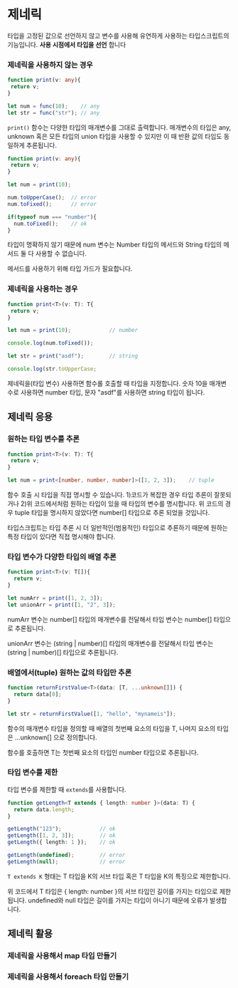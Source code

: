 # 제네릭
타입을 고정된 값으로 선언하지 않고 변수를 사용해 유연하게 사용하는 타입스크립트의 기능입니다. **사용 시점에서 타입을 선언** 합니다

### 제네릭을 사용하지 않는 경우
```typescript
function print(v: any){
 return v;
}

let num = func(10);    // any
let str = func("str"); // any
```
`print()` 함수는 다양한 타입의 매개변수를 그대로 출력합니다. 
매개변수의 타입은 any, unknown 혹은 모든 타입의 union 타입을 사용할 수 있지만 이 때 반환 값의 타입도 동일하게 추론됩니다.

```typescript
function print(v: any){
 return v;
}

let num = print(10);

num.toUpperCase();  // error
num.toFixed();      // error

if(typeof num === "number"){
  num.toFixed();    // ok
}
```
타입이 명확하지 않기 때문에 num 변수는 Number 타입의 메서드와 String 타입의 메서드 둘 다 사용할 수 없습니다.

메서드를 사용하기 위해 타입 가드가 필요합니다.

### 제네릭을 사용하는 경우
```typescript
function print<T>(v: T): T{
 return v;
}

let num = print(10);            // number

console.log(num.toFixed());

let str = print("asdf");        // string

console.log(str.toUpperCase;
```
제네릭을(타입 변수) 사용하면 함수롤 호출할 때 타입을 지정합니다. 숫자 10을 매개변수로 사용하면 number 타입, 문자 "asdf"를 사용하면 string 타입이 됩니다.


## 제네릭 응용
### 원하는 타입 변수를 추론
```typescript
function print<T>(v: T): T{
 return v;
}

let num = print<[number, number, number]>([1, 2, 3]);    // tuple
```
함수 호출 시 타입을 직접 명시할 수 있습니다. 1)코드가 복잡한 경우 타입 추론이 잘못되거나 2)위 코드에서처럼 원하는 타입이 있을 때 타입의 변수를 명시합니다. 
위 코드의 경우 tuple 타입을 명시하지 않았다면 number[] 타입으로 추론 되었을 것입니다.

타입스크립트는 타입 추론 시 더 일반적인(범용적인) 타입으로 추론하기 때문에 원하는 특정 타입이 있다면 직접 명시해야 합니다.

### 타입 변수가 다양한 타입의 배열 추론
```typescript
function print<T>(v: T[]){
  return v;
}

let numArr = print([1, 2, 3]);
let unionArr = print([1, "2", 3]);
```
numArr 변수는 number[] 타입의 매개변수를 전달해서 타입 변수는 number[] 타입으로 추론됩니다.

unionArr 변수는 (string | number)[] 타입의 매개변수를 전달해서 타입 변수는 (string | number)[] 타입으로 추론됩니다.

### 배열에서(tuple) 원하는 값의 타입만 추론
```typescript
function returnFirstValue<T>(data: [T, ...unknown[]]) {
  return data[0];
}

let str = returnFirstValue([1, "hello", "mynameis"]);
```
함수의 매개변수 타입을 정의할 때 배열의 첫번째 요소의 타입을 T, 나머지 요소의 타입은 ...unknown[] 으로 정의합니다.

함수를 호출하면 T는 첫번째 요소의 타입인 number 타입으로 추론됩니다.

### 타입 변수를 제한
타입 변수를 제한할 때 `extends`를 사용합니다.

```typescript
function getLength<T extends { length: number }>(data: T) {
  return data.length;
}

getLength("123");            // ok
getLength([1, 2, 3]);        // ok
getLength({ length: 1 });    // ok

getLength(undefined);        // error
getLength(null);             // error
```
`T extends K` 형태는 T 타입을 K의 서브 타입 혹은 T 타입을 K의 특징으로 제한합니다.

위 코드에서 T 타입은 { length: number }의 서브 타입인 길이를 가지는 타입으로 제한됩니다. undefined와 null 타입은 길이를 가지는 타입이 아니기 때문에 오류가 발생합니다.


## 제네릭 활용
### 제네릭을 사용해서 map 타입 만들기
### 제네릭을 사용해서 foreach 타입 만들기


